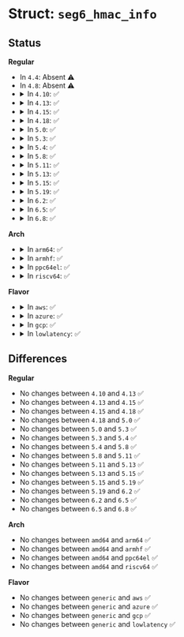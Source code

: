 # Struct: <code>seg6_hmac_info</code>

## Status
<b>Regular</b>
<ul>
<li>
In <code>4.4</code>: Absent ⚠️
</li>
<li>
In <code>4.8</code>: Absent ⚠️
</li>
<li>
<details>
<summary>In <code>4.10</code>: ✅</summary>

```c
struct seg6_hmac_info {
    struct rhash_head node;
    struct callback_head rcu;
    u32 hmackeyid;
    char secret[64];
    u8 slen;
    u8 alg_id;
};
```
</details>
</li>
<li>
<details>
<summary>In <code>4.13</code>: ✅</summary>

```c
struct seg6_hmac_info {
    struct rhash_head node;
    struct callback_head rcu;
    u32 hmackeyid;
    char secret[64];
    u8 slen;
    u8 alg_id;
};
```
</details>
</li>
<li>
<details>
<summary>In <code>4.15</code>: ✅</summary>

```c
struct seg6_hmac_info {
    struct rhash_head node;
    struct callback_head rcu;
    u32 hmackeyid;
    char secret[64];
    u8 slen;
    u8 alg_id;
};
```
</details>
</li>
<li>
<details>
<summary>In <code>4.18</code>: ✅</summary>

```c
struct seg6_hmac_info {
    struct rhash_head node;
    struct callback_head rcu;
    u32 hmackeyid;
    char secret[64];
    u8 slen;
    u8 alg_id;
};
```
</details>
</li>
<li>
<details>
<summary>In <code>5.0</code>: ✅</summary>

```c
struct seg6_hmac_info {
    struct rhash_head node;
    struct callback_head rcu;
    u32 hmackeyid;
    char secret[64];
    u8 slen;
    u8 alg_id;
};
```
</details>
</li>
<li>
<details>
<summary>In <code>5.3</code>: ✅</summary>

```c
struct seg6_hmac_info {
    struct rhash_head node;
    struct callback_head rcu;
    u32 hmackeyid;
    char secret[64];
    u8 slen;
    u8 alg_id;
};
```
</details>
</li>
<li>
<details>
<summary>In <code>5.4</code>: ✅</summary>

```c
struct seg6_hmac_info {
    struct rhash_head node;
    struct callback_head rcu;
    u32 hmackeyid;
    char secret[64];
    u8 slen;
    u8 alg_id;
};
```
</details>
</li>
<li>
<details>
<summary>In <code>5.8</code>: ✅</summary>

```c
struct seg6_hmac_info {
    struct rhash_head node;
    struct callback_head rcu;
    u32 hmackeyid;
    char secret[64];
    u8 slen;
    u8 alg_id;
};
```
</details>
</li>
<li>
<details>
<summary>In <code>5.11</code>: ✅</summary>

```c
struct seg6_hmac_info {
    struct rhash_head node;
    struct callback_head rcu;
    u32 hmackeyid;
    char secret[64];
    u8 slen;
    u8 alg_id;
};
```
</details>
</li>
<li>
<details>
<summary>In <code>5.13</code>: ✅</summary>

```c
struct seg6_hmac_info {
    struct rhash_head node;
    struct callback_head rcu;
    u32 hmackeyid;
    char secret[64];
    u8 slen;
    u8 alg_id;
};
```
</details>
</li>
<li>
<details>
<summary>In <code>5.15</code>: ✅</summary>

```c
struct seg6_hmac_info {
    struct rhash_head node;
    struct callback_head rcu;
    u32 hmackeyid;
    char secret[64];
    u8 slen;
    u8 alg_id;
};
```
</details>
</li>
<li>
<details>
<summary>In <code>5.19</code>: ✅</summary>

```c
struct seg6_hmac_info {
    struct rhash_head node;
    struct callback_head rcu;
    u32 hmackeyid;
    char secret[64];
    u8 slen;
    u8 alg_id;
};
```
</details>
</li>
<li>
<details>
<summary>In <code>6.2</code>: ✅</summary>

```c
struct seg6_hmac_info {
    struct rhash_head node;
    struct callback_head rcu;
    u32 hmackeyid;
    char secret[64];
    u8 slen;
    u8 alg_id;
};
```
</details>
</li>
<li>
<details>
<summary>In <code>6.5</code>: ✅</summary>

```c
struct seg6_hmac_info {
    struct rhash_head node;
    struct callback_head rcu;
    u32 hmackeyid;
    char secret[64];
    u8 slen;
    u8 alg_id;
};
```
</details>
</li>
<li>
<details>
<summary>In <code>6.8</code>: ✅</summary>

```c
struct seg6_hmac_info {
    struct rhash_head node;
    struct callback_head rcu;
    u32 hmackeyid;
    char secret[64];
    u8 slen;
    u8 alg_id;
};
```
</details>
</li>
</ul>
<b>Arch</b>
<ul>
<li>
<details>
<summary>In <code>arm64</code>: ✅</summary>

```c
struct seg6_hmac_info {
    struct rhash_head node;
    struct callback_head rcu;
    u32 hmackeyid;
    char secret[64];
    u8 slen;
    u8 alg_id;
};
```
</details>
</li>
<li>
<details>
<summary>In <code>armhf</code>: ✅</summary>

```c
struct seg6_hmac_info {
    struct rhash_head node;
    struct callback_head rcu;
    u32 hmackeyid;
    char secret[64];
    u8 slen;
    u8 alg_id;
};
```
</details>
</li>
<li>
<details>
<summary>In <code>ppc64el</code>: ✅</summary>

```c
struct seg6_hmac_info {
    struct rhash_head node;
    struct callback_head rcu;
    u32 hmackeyid;
    char secret[64];
    u8 slen;
    u8 alg_id;
};
```
</details>
</li>
<li>
<details>
<summary>In <code>riscv64</code>: ✅</summary>

```c
struct seg6_hmac_info {
    struct rhash_head node;
    struct callback_head rcu;
    u32 hmackeyid;
    char secret[64];
    u8 slen;
    u8 alg_id;
};
```
</details>
</li>
</ul>
<b>Flavor</b>
<ul>
<li>
<details>
<summary>In <code>aws</code>: ✅</summary>

```c
struct seg6_hmac_info {
    struct rhash_head node;
    struct callback_head rcu;
    u32 hmackeyid;
    char secret[64];
    u8 slen;
    u8 alg_id;
};
```
</details>
</li>
<li>
<details>
<summary>In <code>azure</code>: ✅</summary>

```c
struct seg6_hmac_info {
    struct rhash_head node;
    struct callback_head rcu;
    u32 hmackeyid;
    char secret[64];
    u8 slen;
    u8 alg_id;
};
```
</details>
</li>
<li>
<details>
<summary>In <code>gcp</code>: ✅</summary>

```c
struct seg6_hmac_info {
    struct rhash_head node;
    struct callback_head rcu;
    u32 hmackeyid;
    char secret[64];
    u8 slen;
    u8 alg_id;
};
```
</details>
</li>
<li>
<details>
<summary>In <code>lowlatency</code>: ✅</summary>

```c
struct seg6_hmac_info {
    struct rhash_head node;
    struct callback_head rcu;
    u32 hmackeyid;
    char secret[64];
    u8 slen;
    u8 alg_id;
};
```
</details>
</li>
</ul>

## Differences
<b>Regular</b>
<ul>
<li>
No changes between <code>4.10</code> and <code>4.13</code> ✅
</li>
<li>
No changes between <code>4.13</code> and <code>4.15</code> ✅
</li>
<li>
No changes between <code>4.15</code> and <code>4.18</code> ✅
</li>
<li>
No changes between <code>4.18</code> and <code>5.0</code> ✅
</li>
<li>
No changes between <code>5.0</code> and <code>5.3</code> ✅
</li>
<li>
No changes between <code>5.3</code> and <code>5.4</code> ✅
</li>
<li>
No changes between <code>5.4</code> and <code>5.8</code> ✅
</li>
<li>
No changes between <code>5.8</code> and <code>5.11</code> ✅
</li>
<li>
No changes between <code>5.11</code> and <code>5.13</code> ✅
</li>
<li>
No changes between <code>5.13</code> and <code>5.15</code> ✅
</li>
<li>
No changes between <code>5.15</code> and <code>5.19</code> ✅
</li>
<li>
No changes between <code>5.19</code> and <code>6.2</code> ✅
</li>
<li>
No changes between <code>6.2</code> and <code>6.5</code> ✅
</li>
<li>
No changes between <code>6.5</code> and <code>6.8</code> ✅
</li>
</ul>
<b>Arch</b>
<ul>
<li>
No changes between <code>amd64</code> and <code>arm64</code> ✅
</li>
<li>
No changes between <code>amd64</code> and <code>armhf</code> ✅
</li>
<li>
No changes between <code>amd64</code> and <code>ppc64el</code> ✅
</li>
<li>
No changes between <code>amd64</code> and <code>riscv64</code> ✅
</li>
</ul>
<b>Flavor</b>
<ul>
<li>
No changes between <code>generic</code> and <code>aws</code> ✅
</li>
<li>
No changes between <code>generic</code> and <code>azure</code> ✅
</li>
<li>
No changes between <code>generic</code> and <code>gcp</code> ✅
</li>
<li>
No changes between <code>generic</code> and <code>lowlatency</code> ✅
</li>
</ul>
